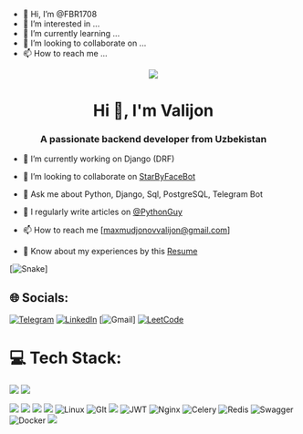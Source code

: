 - 👋 Hi, I’m @FBR1708
- 👀 I’m interested in ...
- 🌱 I’m currently learning ...
- 💞 I’m looking to collaborate on ... 
- 📫 How to reach me ...

<!---
FBR1708/FBR1708 is a ✨ special ✨ repository because its README.md (this file) appears on your GitHub profile.
You can click the Preview link to take a look at your changes.
--->


<p align="center"><img src="https://quotes-github-readme.vercel.app/api?type=horizontal&theme=radical&layout=compact"></p>
<h1 align="center">Hi 👋, I'm Valijon</h1>
<h3 align="center">A passionate backend developer from Uzbekistan</h3>
<p align="center">
</p>

- 🔭 I’m currently working on Django (DRF)
- 👯 I’m looking to collaborate on [StarByFaceBot](https://t.me/StarByFaceBot)

- 💬 Ask me about Python, Django, Sql, PostgreSQL, Telegram Bot
- 📰 I regularly write articles on [@PythonGuy](https://t.me/PythonGuy)
- 📫 How to reach me [maxmudjonovvalijon@gmail.com]

- 📄 Know about my experiences by this [Resume](https://github.com/FBR1708/My_resume/blob/master/resume.pdf)


[![Snake](https://profile-readme-generator.com/assets/snake.svg)]
## 🌐 Socials:

[![Telegram](https://img.shields.io/badge/Telegram-%231DA1F2.svg?logo=Telegram&logoColor=white)](https://djangochi.t.me/) [![LinkedIn](https://img.shields.io/badge/LinkedIn-%230077B5.svg?logo=linkedin&logoColor=white)]()  [![Gmail](https://img.shields.io/badge/maxmudjonovvalijon@gmail.com-%230077B5.svg?logo=google&logoColor=white)] [![LeetCode](https://img.shields.io/badge/LeetCode-%231DA1F2.svg?logo=leetcode&logoColor=ffdd54)](https://leetcode.com/hacker_1708/)




# 💻 Tech Stack:

![](https://img.shields.io/badge/Python-information?color=3670A0&style=flat&logo=python&logoColor=ffdd54)
![](https://img.shields.io/badge/PostgreSQL-informational?style=flat&logo=PostgreSQL&color=336791)
</br>

![](https://img.shields.io/badge/Django-informational?style=flat&logo=django&color=%23092E20)
![](https://img.shields.io/badge/Django-REST-information?style=flat&logo=django&logoColor=white&color=ff1709&labelColor=gray)
![](https://img.shields.io/badge/Ubuntu-information?color=E95420&style=flat&logo=ubuntu&logoColor=white)
![](https://img.shields.io/badge/Windows-information?color=0078D6&style=flat&logo=windows&logoColor=white)
![Linux](https://img.shields.io/badge/Linux-fff.svg?style=flat&logo=linux&logoColor=black) 
![GIt](https://img.shields.io/badge/Git-%23E34F26.svg?style=flat&logo=git&logoColor=white)
![](https://img.shields.io/badge/GitHub-informational?style=flat&logo=GitHub&color=181717)
![JWT](https://img.shields.io/badge/JWT-black?style=flat&logo=JSON%20web%20tokens) 
![Nginx](https://img.shields.io/badge/nginx-%23009639.svg?style=flat&logo=nginx&logoColor=white) 
![Celery](https://img.shields.io/badge/celery-%23Clojure.svg?style=flat&logo=Celery&logoColor=Green) 
![Redis](https://img.shields.io/badge/redis-%23DD0031.svg?style=flat&logo=redis&logoColor=white) 
![Swagger](https://img.shields.io/badge/-Swagger-%23Clojure?style=flat&logo=swagger&logoColor=white) 
![Docker](https://img.shields.io/badge/docker-%230db7ed.svg?style=flat&logo=docker&logoColor=white)
![](https://img.shields.io/badge/PyCharm-information?style=flat&logo=pycharm&logoColor=black&color=black&labelColor=green)
